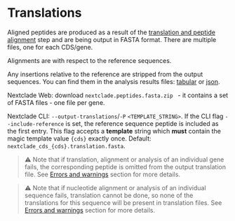 # Translations

Aligned peptides are produced as a result of the [translation and peptide alignment](../algorithm/02-translation) step and are being output in FASTA format. There are multiple files, one for each CDS/gene.

Alignments are with respect to the reference sequences.

Any insertions relative to the reference are stripped from the output sequences. You can find them in the analysis results files: [tabular](./04-results-tsv.md) or [json](./05-results-json.md).

Nextclade Web: download `nextclade.peptides.fasta.zip
` - it contains a set of FASTA files - one file per gene.

Nextclade CLI: `--output-translations`/`-P` `<TEMPLATE_STRING>`. If the CLI flag `--include-reference` is set, the reference sequence peptide is included as the first entry. This flag accepts a **template** string which **must** contain the magic template value `{cds}` exactly once. Default: `nextclade_cds_{cds}.translation.fasta`.

> ⚠️ Note that if translation, alignment or analysis of an individual gene fails, the corresponding peptide is omitted from the output translation file. See [Errors and warnings](./errors-and-warnings) section for more details.

> ⚠️ Note that if nucleotide alignment or analysis of an individual sequence fails, translation cannot be done, so none of the translations for this sequence will be present in translation files. See [Errors and warnings](./errors-and-warnings) section for more details.
